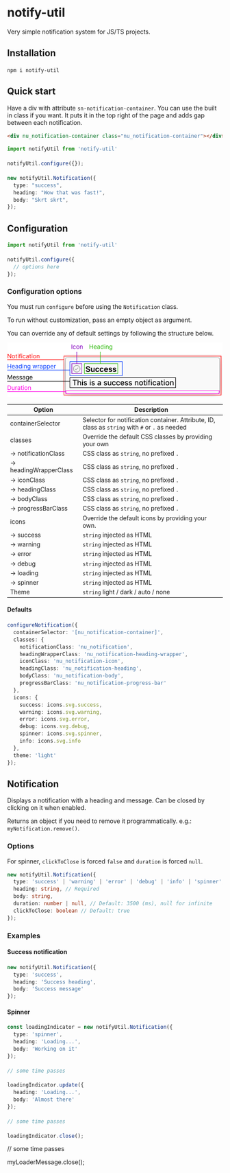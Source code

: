 # notify-util

Very simple notification system for JS/TS projects.

## Installation

`npm i notify-util`

## Quick start

Have a div with attribute `sn-notification-container`. 
You can use the built in class if you want. It puts it in the top right of the page and adds gap between each notification.

```html
<div nu_notification-container class="nu_notification-container"></div>
```

```typescript
import notifyUtil from 'notify-util'

notifyUtil.configure({});

new notifyUtil.Notification({
  type: "success",
  heading: "Wow that was fast!",
  body: "Skrt skrt",
});
```

## Configuration

```typescript
import notifyUtil from 'notify-util'

notifyUtil.configure({
  // options here
});
```

### Configuration options

You must run `configure` before using the `Notification` class.

To run without customization, pass an empty object as argument.

You can override any of default settings by following the structure below.

![Notifiation dissection](./assets/Notification%20breakdown.png)

| Option                | Description                                                                                     |
| --------------------- | ----------------------------------------------------------------------------------------------- |
| containerSelector     | Selector for notification container. Attribute, ID, class as `string` with `#` or `.` as needed |
| classes               | Override the default CSS classes by providing your own                                          |
| → notificationClass   | CSS class as `string`, no prefixed `.`                                                          |
| → headingWrapperClass | CSS class as `string`, no prefixed `.`                                                          |
| → iconClass           | CSS class as `string`, no prefixed `.`                                                          |
| → headingClass        | CSS class as `string`, no prefixed `.`                                                          |
| → bodyClass           | CSS class as `string`, no prefixed `.`                                                          |
| → progressBarClass    | CSS class as `string`, no prefixed `.`                                                          |
| icons                 | Override the default icons by providing your own.                                               |
| → success             | `string` injected as HTML                                                                       |
| → warning             | `string` injected as HTML                                                                       |
| → error               | `string` injected as HTML                                                                       |
| → debug               | `string` injected as HTML                                                                       |
| → loading             | `string` injected as HTML                                                                       |
| → spinner             | `string` injected as HTML                                                                       |
| Theme                 | `string` light / dark / auto / none                                                             |

#### Defaults

```typescript
configureNotification({
  containerSelector: '[nu_notification-container]',
  classes: {
    notificationClass: 'nu_notification',
    headingWrapperClass: 'nu_notification-heading-wrapper',
    iconClass: 'nu_notification-icon',
    headingClass: 'nu_notification-heading',
    bodyClass: 'nu_notification-body',
    progressBarClass: 'nu_notification-progress-bar'
  },
  icons: {
    success: icons.svg.success,
    warning: icons.svg.warning,
    error: icons.svg.error,
    debug: icons.svg.debug,
    spinner: icons.svg.spinner,
    info: icons.svg.info
  },
  theme: 'light'
});
```

## Notification

Displays a notification with a heading and message. Can be closed by clicking on it when enabled.

Returns an object if you need to remove it programmatically. e.g.: `myNotification.remove()`.

### Options

For spinner, `clickToClose` is forced `false` and `duration` is forced `null`.

```typescript
new notifyUtil.Notification({
  type: 'success' | 'warning' | 'error' | 'debug' | 'info' | 'spinner', // Required
  heading: string, // Required
  body: string,
  duration: number | null, // Default: 3500 (ms), null for infinite
  clickToClose: boolean // Default: true
});
```

### Examples 

#### Success notification

```typescript
new notifyUtil.Notification({
  type: 'success',
  heading: 'Success heading',
  body: 'Success message'
});
```

#### Spinner

```typescript
const loadingIndicator = new notifyUtil.Notification({
  type: 'spinner',
  heading: 'Loading...',
  body: 'Working on it'
});

// some time passes

loadingIndicator.update({
  heading: 'Loading...',
  body: 'Almost there'
});

// some time passes

loadingIndicator.close();
```

// some time passes

myLoaderMessage.close();
```

